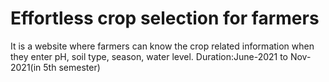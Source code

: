 # Effortless crop selection for farmers
It is a website where farmers can know the crop related information when they enter pH, soil type, season, water level.
Duration:June-2021 to Nov-2021(in 5th semester)
